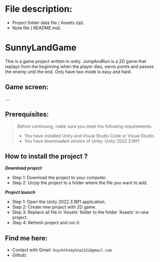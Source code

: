 # File description: 
- Project folder data file ( Assets.zip).
- Note file ( README.md).
# SunnyLandGame
This is a game project written in unity. JumpAndRun is a 2D game that replays from the beginning when the player dies, earns points and passes the enemy until the end. Only have two mode is easy and hard.
## Game screen:
....
## Prerequisites:
> Before continuing, make sure you meet the following requirements:
> * You have installed Unity and Visual Studio Code or Visual Studio.
> * You have downloaded version of Unity: Unity 2022.3.18f1
## How to install the project ?
***Download project***
- Step 1: Download the project to your computer.
- Step 2: Unzip the project to a folder where the file you want to add.
  
***Project launch***
- Step 1: Open the Unity 2022.3.18f1 application.
- Step 2: Create new project with 2D game.
- Step 3: Replace all file in 'Assets' folder to the folder 'Assets' in new project.
- Step 4: Refresh project and run it.
## Find me here:
- Contact with Gmail: `huynhthimyhoa1322@gmail.com`
- Github: [](https://github.com/HoTranQuocHuy020603/)
